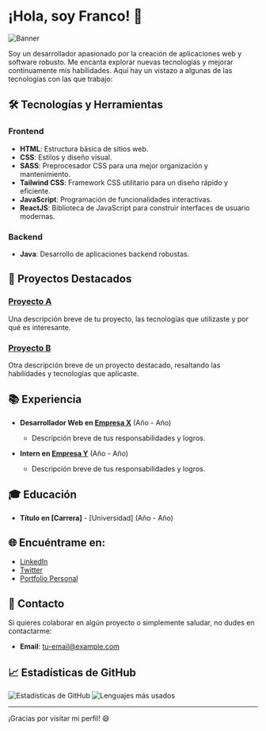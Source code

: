 # ¡Hola, soy Franco! 👋

![Banner](url-de-tu-banner-aqui)

Soy un desarrollador apasionado por la creación de aplicaciones web y software robusto. Me encanta explorar nuevas tecnologías y mejorar continuamente mis habilidades. Aquí hay un vistazo a algunas de las tecnologías con las que trabajo:

## 🛠️ Tecnologías y Herramientas

### Frontend

- **HTML**: Estructura básica de sitios web.
- **CSS**: Estilos y diseño visual.
- **SASS**: Preprocesador CSS para una mejor organización y mantenimiento.
- **Tailwind CSS**: Framework CSS utilitario para un diseño rápido y eficiente.
- **JavaScript**: Programación de funcionalidades interactivas.
- **ReactJS**: Biblioteca de JavaScript para construir interfaces de usuario modernas.

### Backend

- **Java**: Desarrollo de aplicaciones backend robustas.

## 🌟 Proyectos Destacados

### [Proyecto A](https://github.com/tu-usuario/proyecto-a)
Una descripción breve de tu proyecto, las tecnologías que utilizaste y por qué es interesante.

### [Proyecto B](https://github.com/tu-usuario/proyecto-b)
Otra descripción breve de un proyecto destacado, resaltando las habilidades y tecnologías que aplicaste.

## 📚 Experiencia

- **Desarrollador Web en [Empresa X](https://empresa-x.com)** (Año - Año)
  - Descripción breve de tus responsabilidades y logros.

- **Intern en [Empresa Y](https://empresa-y.com)** (Año - Año)
  - Descripción breve de tus responsabilidades y logros.

## 🎓 Educación

- **Título en [Carrera]** - [Universidad] (Año - Año)

## 🌐 Encuéntrame en:

- [LinkedIn](https://www.linkedin.com/in/tu-usuario)
- [Twitter](https://twitter.com/tu-usuario)
- [Portfolio Personal](https://tu-portfolio.com)

## 📧 Contacto

Si quieres colaborar en algún proyecto o simplemente saludar, no dudes en contactarme:

- **Email**: [tu-email@example.com](mailto:tu-email@example.com)

## 📈 Estadísticas de GitHub

![Estadísticas de GitHub](https://github-readme-stats.vercel.app/api?username=tu-usuario&show_icons=true&theme=radical)
![Lenguajes más usados](https://github-readme-stats.vercel.app/api/top-langs/?username=tu-usuario&layout=compact&theme=radical)

---

¡Gracias por visitar mi perfil! 😄
